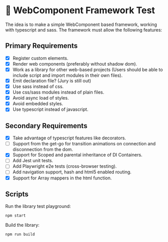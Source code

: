 # 🚀 WebComponent Framework Test

The idea is to make a simple WebComponent based framework, working with typescript and sass.
The framework must allow the following features:

## Primary Requirements

- [X] Register custom elements.
- [X] Render web components (preferably without shadow dom).
- [X] Work as a library for other web-based projects (Users should be able to include script and import modules in their own files).
- [X] Emit declaration file? (Jury is still out)
- [X] Use sass instead of css.
- [X] Use css/sass modules instead of plain files.
- [X] Avoid async load of styles.
- [X] Avoid embedded styles.
- [X] Use typescript instead of javascript.

## Secondary Requirements

- [X] Take advantage of typescript features like decorators.
- [ ] Support from the get-go for transition animations on connection and disconnection from the dom.
- [X] Support for Scoped and parental inheritance of DI Containers.
- [ ] Add Jest unit tests.
- [ ] Add Playwright e2e tests (cross-browser testing).
- [ ] Add navigation support, hash and html5 enabled routing.
- [X] Support for Array mappers in the html function.

## Scripts

Run the library test playground:

```shell
npm start
```

Build the library:

```shell
npm run build
```
